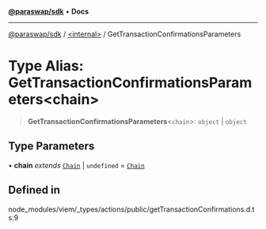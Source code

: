 [**@paraswap/sdk**](../../README.md) • **Docs**

***

[@paraswap/sdk](../../globals.md) / [\<internal\>](../README.md) / GetTransactionConfirmationsParameters

# Type Alias: GetTransactionConfirmationsParameters\<chain\>

> **GetTransactionConfirmationsParameters**\<`chain`\>: `object` \| `object`

## Type Parameters

• **chain** *extends* [`Chain`](Chain.md) \| `undefined` = [`Chain`](Chain.md)

## Defined in

node\_modules/viem/\_types/actions/public/getTransactionConfirmations.d.ts:9
